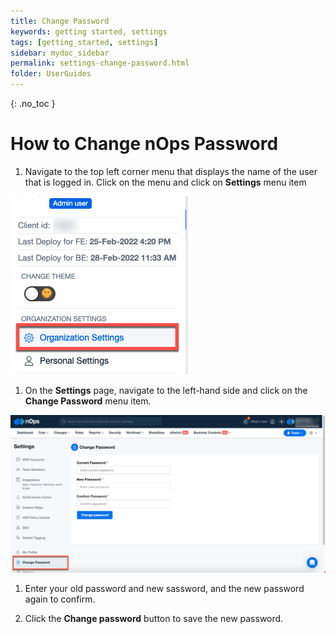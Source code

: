 ```yaml
---
title: Change Password
keywords: getting started, settings
tags: [getting_started, settings]
sidebar: mydoc_sidebar
permalink: settings-change-password.html
folder: UserGuides
---
```


{: .no_toc }

How to Change nOps Password
===========================

1. Navigate to the top left corner menu that displays the name of the user that is logged in. Click on the menu and click on **Settings** menu item

  ![](/tmpimg/org-settings.png)

1. On the **Settings** page, navigate to the left-hand side and click on the **Change Password** menu item.

 ![](/tmpimg/change-password.png)

1. Enter your old password and new sassword, and the new password again to confirm. 

1. Click the **Change password** button to save the new password.
